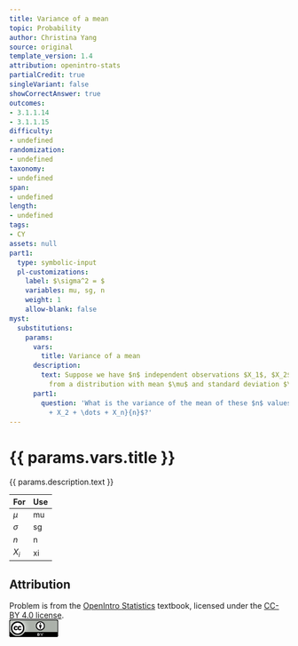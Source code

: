 ```yaml
---
title: Variance of a mean
topic: Probability
author: Christina Yang
source: original
template_version: 1.4
attribution: openintro-stats
partialCredit: true
singleVariant: false
showCorrectAnswer: true
outcomes:
- 3.1.1.14
- 3.1.1.15
difficulty:
- undefined
randomization:
- undefined
taxonomy:
- undefined
span:
- undefined
length:
- undefined
tags:
- CY
assets: null
part1:
  type: symbolic-input
  pl-customizations:
    label: $\sigma^2 = $
    variables: mu, sg, n
    weight: 1
    allow-blank: false
myst:
  substitutions:
    params:
      vars:
        title: Variance of a mean
      description:
        text: Suppose we have $n$ independent observations $X_1$, $X_2$, ..., $X_n$
          from a distribution with mean $\mu$ and standard deviation $\sigma$.
      part1:
        question: 'What is the variance of the mean of these $n$ values: $\frac{X_1
          + X_2 + \dots + X_n}{n}$?'
---
```

# {{ params.vars.title }}
{{ params.description.text }}

| For  | Use   |
|----------|-------|
| $\mu$  | mu  |
| $\sigma$  | sg  |
| $n$  | n  |
| $X_i$  | xi  |

## Attribution

Problem is from the [OpenIntro Statistics](https://openintro.org/book/os/) textbook, licensed under the [CC-BY 4.0 license](https://creativecommons.org/licenses/by/4.0/).<br>![Image representing the Creative Commons 4.0 BY license.](https://raw.githubusercontent.com/firasm/bits/master/by.png)